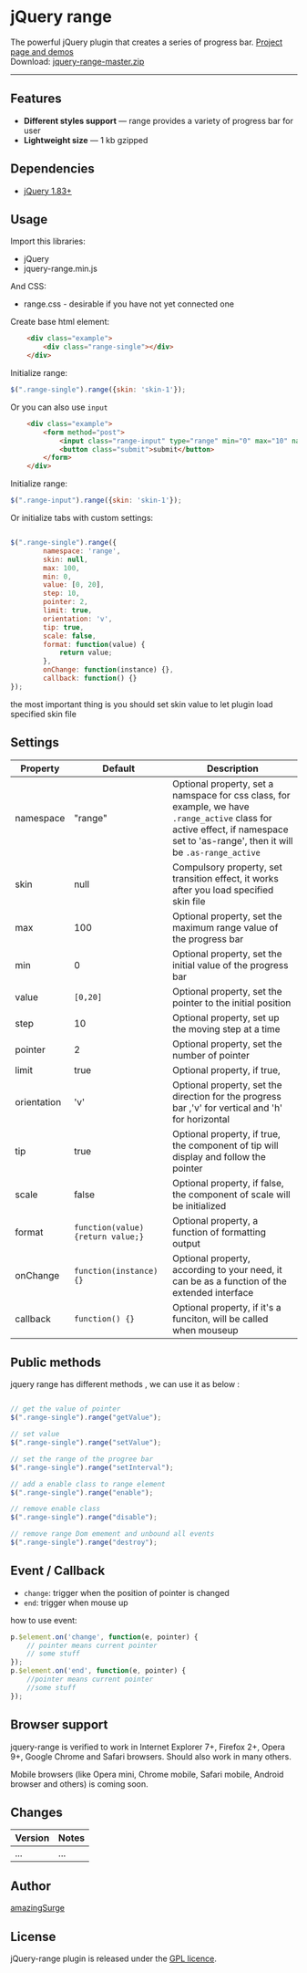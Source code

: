 # jQuery range

The powerful jQuery plugin that creates a series of progress bar. <a href="http://amazingsurge.github.io/jquery-range/">Project page and demos</a><br />
Download: <a href="https://github.com/amazingSurge/jquery-range/archive/master.zip">jquery-range-master.zip</a>

***

## Features

* **Different styles support** — range provides a variety of progress bar for user
* **Lightweight size** — 1 kb gzipped

## Dependencies
* <a href="http://jquery.com/" target="_blank">jQuery 1.83+</a>

## Usage

Import this libraries:
* jQuery
* jquery-range.min.js

And CSS:
* range.css - desirable if you have not yet connected one


Create base html element:
```html
	<div class="example">
		<div class="range-single"></div>
	</div>
```

Initialize range:
```javascript
$(".range-single").range({skin: 'skin-1'});
```

Or you can also use <code>input</code>
```html
	<div class="example">
		<form method="post">
			<input class="range-input" type="range" min="0" max="10" name="points" step="0.01" />
			<button class="submit">submit</button>
		</form>
	</div>
```

Initialize range:
```javascript
$(".range-input").range({skin: 'skin-1'});
```

Or initialize tabs with custom settings:
```javascript

$(".range-single").range({
 		namespace: 'range',
        skin: null,
        max: 100,
        min: 0,
        value: [0, 20],
        step: 10,
        pointer: 2,
        limit: true,
        orientation: 'v',
        tip: true,
        scale: false,
        format: function(value) {
            return value;
        },
        onChange: function(instance) {},
        callback: function() {}
});
```

the most important thing is you should set skin value to let plugin load specified skin file

## Settings

<table>
    <thead>
        <tr>
            <th>Property</th>
            <th>Default</th>
            <th>Description</th>
        </tr>
    </thead>
    <tbody>
        <tr>
            <td>namespace</td>
            <td>"range"</td>
            <td>Optional property, set a namspace for css class, for example, we have <code>.range_active</code> class for active effect, if namespace set to 'as-range', then it will be <code>.as-range_active</code></td>
        </tr>
        <tr>
            <td>skin</td>
            <td>null</td>
            <td>Compulsory property, set transition effect, it works after you load specified skin file</td>
        </tr>
        <tr>
            <td>max</td>
            <td>100</td>
            <td>Optional property, set the maximum range value of the progress bar</td>
        </tr>
        <tr>
            <td>min</td>
            <td>0</td>
            <td>Optional property, set the initial value of the progress bar</td>
        </tr>
        <tr>
            <td>value</td>
            <td><code>[0,20]</code></td>
            <td>Optional property, set the pointer to the initial position</td>
        </tr>
        <tr>
            <td>step</td>
            <td>10</td>
            <td>Optional property, set up the moving step at a time</td>
        </tr>
        <tr>
            <td>pointer</td>
            <td>2</td>
            <td>Optional property, set the number of pointer</td>
        </tr>
        <tr>
            <td>limit</td>
            <td>true</td>
            <td>Optional property, if true, </td>
        </tr>
        <tr>
            <td>orientation</td>
            <td>'v'</td>
            <td>Optional property, set the direction for the progress bar ,'v' for vertical and 'h' for horizontal</td>
        </tr>
		<tr>
            <td>tip</td>
            <td>true</td>
            <td>Optional property, if true, the component of tip will  display and follow the pointer</td>
        </tr>
		<tr>
            <td>scale</td>
            <td>false</td>
            <td>Optional property, if false, the component of scale will be initialized</td>
        </tr>
		<tr>
            <td>format</td>
            <td><code>function(value) {return value;}</code></td>
            <td>Optional property, a function of formatting output </td>
        </tr>
		<tr>
            <td>onChange</td>
            <td><code>function(instance) {}</code></td>
            <td>Optional property, according to your need, it can be as a function of the extended interface</td>
        </tr>  
		<tr>
            <td>callback</td>
            <td><code>function() {}</code></td>
            <td>Optional property, if it's a funciton, will be called when mouseup</td>
        </tr>   
    </tbody>
</table>

## Public methods

jquery range has different methods , we can use it as below :
```javascript

// get the value of pointer
$(".range-single").range("getValue");

// set value
$(".range-single").range("setValue");

// set the range of the progree bar
$(".range-single").range("setInterval");

// add a enable class to range element
$(".range-single").range("enable");

// remove enable class
$(".range-single").range("disable");

// remove range Dom emement and unbound all events 
$(".range-single").range("destroy");

```

## Event / Callback

* <code>change</code>: trigger when the position of pointer is changed
* <code>end</code>: trigger when mouse up

how to use event:
```javascript
p.$element.on('change', function(e, pointer) {
    // pointer means current pointer 
    // some stuff
});
p.$element.on('end', function(e, pointer) {
	//pointer means current pointer
	//some stuff
});
```

## Browser support
jquery-range is verified to work in Internet Explorer 7+, Firefox 2+, Opera 9+, Google Chrome and Safari browsers. Should also work in many others.

Mobile browsers (like Opera mini, Chrome mobile, Safari mobile, Android browser and others) is coming soon.

## Changes

| Version | Notes                                                            |
|---------|------------------------------------------------------------------|
|     ... | ...                                                              |


## Author
[amazingSurge](http://amazingSurge.com)

## License
jQuery-range plugin is released under the <a href="https://github.com/amazingSurge/jquery-range/blob/master/LICENCE.GPL" target="_blank">GPL licence</a>.


